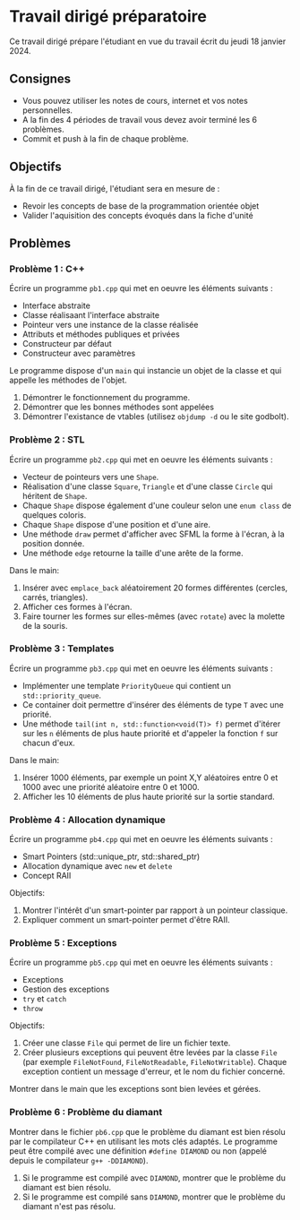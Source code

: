 # Travail dirigé préparatoire

Ce travail dirigé prépare l'étudiant en vue du travail écrit du jeudi 18 janvier 2024.

## Consignes

- Vous pouvez utiliser les notes de cours, internet et vos notes personnelles.
- A la fin des 4 périodes de travail vous devez avoir terminé les 6 problèmes.
- Commit et push à la fin de chaque problème.

## Objectifs

À la fin de ce travail dirigé, l'étudiant sera en mesure de :

- Revoir les concepts de base de la programmation orientée objet
- Valider l'aquisition des concepts évoqués dans la fiche d'unité

## Problèmes

### Problème 1 : C++

Écrire un programme `pb1.cpp` qui met en oeuvre les éléments suivants :

- Interface abstraite
- Classe réalisaant l'interface abstraite
- Pointeur vers une instance de la classe réalisée
- Attributs et méthodes publiques et privées
- Constructeur par défaut
- Constructeur avec paramètres

Le programme dispose d'un `main` qui instancie un objet de la classe et qui appelle les méthodes de l'objet.

1. Démontrer le fonctionnement du programme.
2. Démontrer que les bonnes méthodes sont appelées
3. Démontrer l'existance de vtables (utilisez `objdump -d` ou le site godbolt).

### Problème 2 : STL

Écrire un programme `pb2.cpp` qui met en oeuvre les éléments suivants :

- Vecteur de pointeurs vers une `Shape`.
- Réalisation d'une classe `Square`, `Triangle` et d'une classe `Circle` qui héritent de `Shape`.
- Chaque `Shape` dispose également d'une couleur selon une `enum class` de quelques coloris.
- Chaque `Shape` dispose d'une position et d'une aire.
- Une méthode `draw` permet d'afficher avec SFML la forme à l'écran, à la position donnée.
- Une méthode `edge` retourne la taille d'une arête de la forme.

Dans le main:

1. Insérer avec `emplace_back` aléatoirement 20 formes différentes (cercles, carrés, triangles).
2. Afficher ces formes à l'écran.
3. Faire tourner les formes sur elles-mêmes (avec `rotate`) avec la molette de la souris.

### Problème 3 : Templates

Écrire un programme `pb3.cpp` qui met en oeuvre les éléments suivants :

- Implémenter une template `PriorityQueue` qui contient un `std::priority_queue`.
- Ce container doit permettre d'insérer des éléments de type `T` avec une priorité.
- Une méthode `tail(int n, std::function<void(T)> f)` permet d'itérer sur les `n` éléments de plus haute priorité et d'appeler la fonction `f` sur chacun d'eux.

Dans le main:

1. Insérer 1000 éléments, par exemple un point X,Y aléatoires entre 0 et 1000 avec une priorité aléatoire entre 0 et 1000.
2. Afficher les 10 éléments de plus haute priorité sur la sortie standard.

### Problème 4 : Allocation dynamique

Écrire un programme `pb4.cpp` qui met en oeuvre les éléments suivants :

- Smart Pointers (std::unique_ptr, std::shared_ptr)
- Allocation dynamique avec `new` et `delete`
- Concept RAII

Objectifs:

1. Montrer l'intérêt d'un smart-pointer par rapport à un pointeur classique.
2. Expliquer comment un smart-pointer permet d'être RAII.

### Problème 5 : Exceptions

Écrire un programme `pb5.cpp` qui met en oeuvre les éléments suivants :

- Exceptions
- Gestion des exceptions
- `try` et `catch`
- `throw`

Objectifs:

1. Créer une classe `File` qui permet de lire un fichier texte.
2. Créer plusieurs exceptions qui peuvent être levées par la classe `File` (par exemple `FileNotFound`, `FileNotReadable`, `FileNotWritable`). Chaque exception contient un message d'erreur, et le nom du fichier concerné.

Montrer dans le main que les exceptions sont bien levées et gérées.

### Problème 6 : Problème du diamant

Montrer dans le fichier `pb6.cpp` que le problème du diamant est bien résolu par le compilateur C++ en utilisant les mots clés adaptés. Le programme peut être compilé avec une définition `#define DIAMOND` ou non (appelé depuis le compilateur `g++ -DDIAMOND`).

1. Si le programme est compilé avec `DIAMOND`, montrer que le problème du diamant est bien résolu.
2. Si le programme est compilé sans `DIAMOND`, montrer que le problème du diamant n'est pas résolu.
